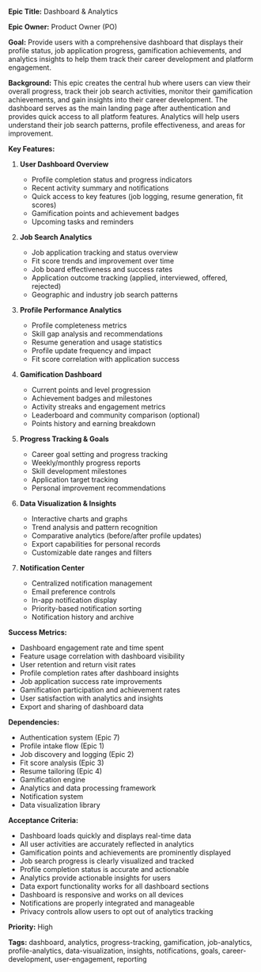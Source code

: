 **Epic Title:** Dashboard & Analytics

**Epic Owner:** Product Owner (PO)

**Goal:** Provide users with a comprehensive dashboard that displays their profile status, job application progress, gamification achievements, and analytics insights to help them track their career development and platform engagement.

**Background:**
This epic creates the central hub where users can view their overall progress, track their job search activities, monitor their gamification achievements, and gain insights into their career development. The dashboard serves as the main landing page after authentication and provides quick access to all platform features. Analytics will help users understand their job search patterns, profile effectiveness, and areas for improvement.

**Key Features:**

1. **User Dashboard Overview**
   * Profile completion status and progress indicators
   * Recent activity summary and notifications
   * Quick access to key features (job logging, resume generation, fit scores)
   * Gamification points and achievement badges
   * Upcoming tasks and reminders

2. **Job Search Analytics**
   * Job application tracking and status overview
   * Fit score trends and improvement over time
   * Job board effectiveness and success rates
   * Application outcome tracking (applied, interviewed, offered, rejected)
   * Geographic and industry job search patterns

3. **Profile Performance Analytics**
   * Profile completeness metrics
   * Skill gap analysis and recommendations
   * Resume generation and usage statistics
   * Profile update frequency and impact
   * Fit score correlation with application success

4. **Gamification Dashboard**
   * Current points and level progression
   * Achievement badges and milestones
   * Activity streaks and engagement metrics
   * Leaderboard and community comparison (optional)
   * Points history and earning breakdown

5. **Progress Tracking & Goals**
   * Career goal setting and progress tracking
   * Weekly/monthly progress reports
   * Skill development milestones
   * Application target tracking
   * Personal improvement recommendations

6. **Data Visualization & Insights**
   * Interactive charts and graphs
   * Trend analysis and pattern recognition
   * Comparative analytics (before/after profile updates)
   * Export capabilities for personal records
   * Customizable date ranges and filters

7. **Notification Center**
   * Centralized notification management
   * Email preference controls
   * In-app notification display
   * Priority-based notification sorting
   * Notification history and archive

**Success Metrics:**
* Dashboard engagement rate and time spent
* Feature usage correlation with dashboard visibility
* User retention and return visit rates
* Profile completion rates after dashboard insights
* Job application success rate improvements
* Gamification participation and achievement rates
* User satisfaction with analytics and insights
* Export and sharing of dashboard data

**Dependencies:**
* Authentication system (Epic 7)
* Profile intake flow (Epic 1)
* Job discovery and logging (Epic 2)
* Fit score analysis (Epic 3)
* Resume tailoring (Epic 4)
* Gamification engine
* Analytics and data processing framework
* Notification system
* Data visualization library

**Acceptance Criteria:**
* Dashboard loads quickly and displays real-time data
* All user activities are accurately reflected in analytics
* Gamification points and achievements are prominently displayed
* Job search progress is clearly visualized and tracked
* Profile completion status is accurate and actionable
* Analytics provide actionable insights for users
* Data export functionality works for all dashboard sections
* Dashboard is responsive and works on all devices
* Notifications are properly integrated and manageable
* Privacy controls allow users to opt out of analytics tracking

**Priority:** High

**Tags:** dashboard, analytics, progress-tracking, gamification, job-analytics, profile-analytics, data-visualization, insights, notifications, goals, career-development, user-engagement, reporting 